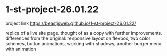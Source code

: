 # 1-st-project-26.01.22

project link https://beastjsweb.github.io/1-st-project-26.01.22/

replica of a live site page. thought of as a copy with further improvements. differences from the original: responsive layout on flexbox, two color schemes, button animations, working with shadows, another burger menu with animation
